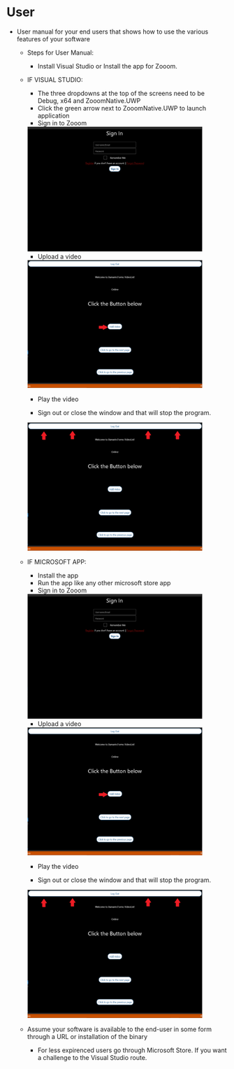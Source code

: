 # User 
* User manual for your end users that shows how to use the various features of your software
  * Steps for User Manual:
    * Install Visual Studio or Install the app for Zooom.
  * IF VISUAL STUDIO:
    * The three dropdowns at the top of the screens need to be Debug, x64 and ZooomNative.UWP
    * Click the green arrow next to ZooomNative.UWP to launch application
    * Sign in to Zooom
    <img src="https://github.com/Line98Dev/offline-video-editing/blob/master/Auxiliary%20Files/SignIn.png" width="400">
    
    * Upload a video
    <img src="https://github.com/Line98Dev/offline-video-editing/blob/master/Auxiliary%20Files/Upload.png" width="400">
    
    * Play the video
    
    * Sign out or close the window and that will stop the program.
    <img src="https://github.com/Line98Dev/offline-video-editing/blob/master/Auxiliary%20Files/LogOut.png" width="400">

  * IF MICROSOFT APP:
    * Install the app
    * Run the app like any other microsoft store app 
    * Sign in to Zooom
    <img src="https://github.com/Line98Dev/offline-video-editing/blob/master/Auxiliary%20Files/SignIn.png" width="400">
    
    * Upload a video
    <img src="https://github.com/Line98Dev/offline-video-editing/blob/master/Auxiliary%20Files/Upload.png" width="400">
    
    * Play the video
    
    * Sign out or close the window and that will stop the program.
    <img src="https://github.com/Line98Dev/offline-video-editing/blob/master/Auxiliary%20Files/LogOut.png" width="400">

  * Assume your software is available to the end-user in some form through a URL or installation of the binary
    * For less expirenced users go through Microsoft Store. If you want a challenge to the Visual Studio route. 


